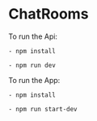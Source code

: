 # ChatRooms

To run the Api:

    - npm install

    - npm run dev

To run the App:

    - npm install

    - npm run start-dev
